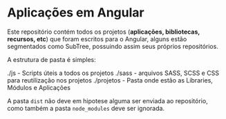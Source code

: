 Aplicações em Angular
=====================

Este repositório contém todos os projetos (**aplicações, bibliotecas, recursos, etc**) que foram escritos para o Angular, alguns estão segmentados como SubTree, possuindo assim seus próprios repositórios.

A estrutura de pasta é simples:

./js - Scripts úteis a todos os projetos
./sass - arquivos SASS, SCSS e CSS para reutilização nos projetos
./projetos - Pasta onde estão as Libraries, Módulos e Aplicações


A pasta `dist` não deve em hipotese alguma ser enviada ao repositório, como também a pasta `node_modules` deve ser ignorada.